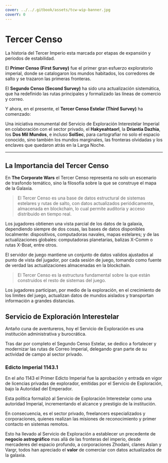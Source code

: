 ```yaml
---
cover: ../../.gitbook/assets/tcw-wip-banner.jpg
coverY: 0
---
```


# Tercer Censo

La historia del Tercer Imperio esta marcada por etapas de expansión y periodos de estabilidad.

El **Primer Censo (First Survey)** fue el primer gran esfuerzo exploratorio imperial, donde se catalogaron los mundos habitados, los corredores de salto y se trazaron las primeras fronteras.

El **Segundo Censo (Second Survey)** ha sido una actualización sistemática, que ha redefinido las rutas principales y formalizado las líneas de comercio y correo.

Y ahora, en el presente, el **Tercer Censo Estelar (Third Survey)** ha comenzado:

Una iniciativa monumental del Servicio de Exploración Interestelar Imperial en colaboración con el sector privado, el **Hakyeahtaorl**, la **Driantia Dazhia**, los **Dos Mil Mundos**, e incluso **SolSec**, para cartografiar no solo el espacio conocido, sino también los mundos marginales, las fronteras olvidadas y los enclaves que quedaron atrás en la Larga Noche.

***

## La Importancia del Tercer Censo

En **The Corporate Wars** el Tercer Censo representa no solo un escenario de trasfondo temático, sino la filosofía sobre la que se construye el mapa de la Galaxia.

> El Tercer Censo es una base de datos estructural de sistemas estelares y rutas de salto, con datos actualizados periódicamente, almacenada en blockchain, lo cual permite auditoria y acceso distribuido en tiempo real.

Los jugadores obtienen una vista parcial de los datos de la galaxia, dependiendo siempre de dos cosas, las bases de datos disponibles localmente: dispositivos, computadoras navales, mapas estelares; y de las actualizaciones globales: computadoras planetarias, balizas X-Comm o rutas X-Boat, entre otros.

El servidor de juego mantiene un conjunto de datos validos ajustados al punto de vista del jugador, por cada sesión de juego, tomando como fuente de verdad las actualizaciones almacenadas en la blockchain.

> El Tercer Censo es la estructura fundamental sobre la que están construidos el resto de sistemas del juego.

Los jugadores participan, por medio de la exploración, en el crecimiento de los limites del juego, actualizan datos de mundos aislados y transportan información a grandes distancias.





## Servicio de Exploración Interestelar

Antaño cuna de aventureros, hoy el Servicio de Exploración es una institución administrativa y burocrática.

Tras dar por completo el Segundo Censo Estelar, se dedico a fortalecer y modernizar las rutas de Correo Imperial, delegando gran parte de su actividad de campo al sector privado.

### Edicto Imperial 1143.1

En el año 1143 el Primer Edicto Imperial fue la aprobación y entrada en vigor de licencias privadas de explorador, emitidas por el Servicio de Exploración, bajo la Autoridad del Emperador.

Esta política formalizó al Servicio de Exploración Interestelar como una autoridad Imperial, incrementando el alcance y prestigio de la institución.

En consecuencia, es el sector privado, freelancers especializados y corporaciones, quienes realizan las misiones de reconocimiento y primer contacto en sistemas remotos.

Esto ha llevado al Servicio de Exploración a establecer un precedente de **negocio astrográfico** mas allá de las fronteras del imperio, desde mercaderes del espacio profundo, a corporaciones Zhodani, clanes Aslan y Vargr, todos han apreciado el **valor** de comerciar con datos actualizados de la galaxia.

